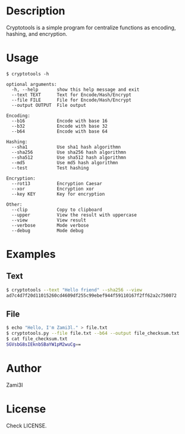 # Description
Cryptotools is a simple program for centralize functions as encoding, hashing, and encryption.

# Usage
```
$ cryptotools -h

optional arguments:
  -h, --help       show this help message and exit
  --text TEXT      Text for Encode/Hash/Encrypt
  --file FILE      File for Encode/Hash/Encrypt
  --output OUTPUT  File output

Encoding:
  --b16            Encode with base 16
  --b32            Encode with base 32
  --b64            Encode with base 64

Hashing:
  --sha1           Use sha1 hash algorithmn
  --sha256         Use sha256 hash algorithmn
  --sha512         Use sha512 hash algorithmn
  --md5            Use md5 hash algorithmn
  --test           Test hashing

Encryption:
  --rot13          Encryption Caesar
  --xor            Encryption xor
  --key KEY        Key for encryption

Other:
  --clip           Copy to clipboard
  --upper          View the result with uppercase
  --view           View result
  --verbose        Mode verbose
  --debug          Mode debug
```

# Examples
## Text
```bash
$ cryptotools --text "Hello friend" --sha256 --view
ad7c4d7f20d11015260cd4609df255c99ebef944f59110167f2ff62a2c750072
```
## File
```bash
$ echo "Hello, I'm Zami3l." > file.txt
$ cryptotools.py --file file.txt --b64 --output file_checksum.txt
$ cat file_checksum.txt
SGVsbG8sIEknbSBaYW1pM2wuCg==
```

# Author
Zami3l

# License
Check LICENSE.
